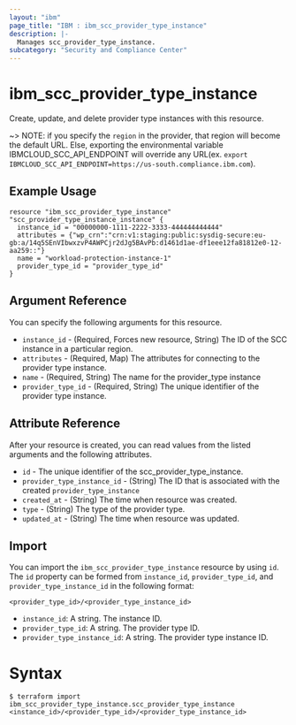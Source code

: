 ```yaml
---
layout: "ibm"
page_title: "IBM : ibm_scc_provider_type_instance"
description: |-
  Manages scc_provider_type_instance.
subcategory: "Security and Compliance Center"
---
```


# ibm_scc_provider_type_instance

Create, update, and delete provider type instances with this resource.

~> NOTE: if you specify the `region` in the provider, that region will become the default URL. Else, exporting the environmental variable IBMCLOUD_SCC_API_ENDPOINT will override any URL(ex. `export IBMCLOUD_SCC_API_ENDPOINT=https://us-south.compliance.ibm.com`).

## Example Usage

```hcl
resource "ibm_scc_provider_type_instance" "scc_provider_type_instance_instance" {
  instance_id = "00000000-1111-2222-3333-444444444444"
  attributes = {"wp_crn":"crn:v1:staging:public:sysdig-secure:eu-gb:a/14q5SEnVIbwxzvP4AWPCjr2dJg5BAvPb:d1461d1ae-df1eee12fa81812e0-12-aa259::"}
  name = "workload-protection-instance-1"
  provider_type_id = "provider_type_id"
}
```

## Argument Reference

You can specify the following arguments for this resource.

* `instance_id` - (Required, Forces new resource, String) The ID of the SCC instance in a particular region.
* `attributes` - (Required, Map) The attributes for connecting to the provider type instance.
* `name` - (Required, String) The name for the provider_type instance
* `provider_type_id` - (Required, String) The unique identifier of the provider type instance.

## Attribute Reference

After your resource is created, you can read values from the listed arguments and the following attributes.

* `id` - The unique identifier of the scc_provider_type_instance.
* `provider_type_instance_id` - (String) The ID that is associated with the created `provider_type_instance`
* `created_at` - (String) The time when resource was created.
* `type` - (String) The type of the provider type.
* `updated_at` - (String) The time when resource was updated.


## Import

You can import the `ibm_scc_provider_type_instance` resource by using `id`.
The `id` property can be formed from `instance_id`, `provider_type_id`, and `provider_type_instance_id` in the following format:

```
<provider_type_id>/<provider_type_instance_id>
```
* `instance_id`: A string. The instance ID.
* `provider_type_id`: A string. The provider type ID.
* `provider_type_instance_id`: A string. The provider type instance ID.

# Syntax
```
$ terraform import ibm_scc_provider_type_instance.scc_provider_type_instance <instance_id>/<provider_type_id>/<provider_type_instance_id>
```
